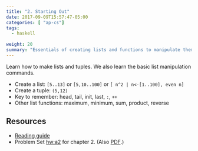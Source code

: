 ```yaml
---
title: "2. Starting Out"
date: 2017-09-09T15:57:47-05:00
categories: [ "ap-cs"]
tags: 
  - haskell
  
weight: 20
summary: "Essentials of creating lists and functions to manipulate them."
---
```


Learn how to make lists and tuples. 
We also learn the basic list manipulation commands.
<!--more-->

* Create a list: `[5..13]` or `[5,10..100]` or `[ n^2 | n<-[1..100], even n]`
* Create a tuple: `(5,12)`
* Key to remember: head, tail, init, last, `:`, `++`
* Other list functions: maximum, minimum, sum, product, reverse

## Resources

* [Reading guide](ch02-reading-guide)
* Problem Set [hw:a2](hw-a2) for chapter 2. (Also [PDF](hw-a2.pdf).)

